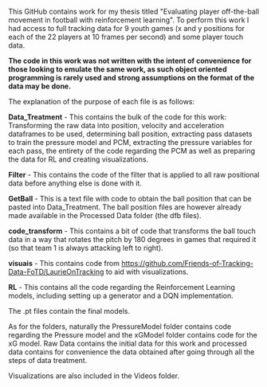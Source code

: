 This GitHub contains work for my thesis titled "Evaluating player off-the-ball movement in football with reinforcement learning". To perform this work I had access to full tracking data for 9 youth games (x and y positions for each of the 22 players at 10 frames per second) and some player touch data. 

**The code in this work was not written with the intent of convenience for those looking to emulate the same work, as such object oriented programming is rarely used and strong assumptions on the format of the data may be done.**

The explanation of the purpose of each file is as follows:

**Data_Treatment** - This contains the bulk of the code for this work: Transforming the raw data into position, velocity and acceleration dataframes to be used, determining ball position, extracting pass datasets to train the pressure model and PCM, extracting the pressure variables for each pass, the entirety of the code regarding the PCM as well as preparing the data for RL and creating visualizations.

**Filter** - This contains the code of the filter that is applied to all raw positional data before anything else is done with it.

**GetBall** - This is a text file with code to obtain the ball position that can be pasted into Data_Treatment. The ball position files are however already made available in the Processed Data folder (the dfb files).

**code_transform** - This contains a bit of code that transforms the ball touch data in a way that rotates the pitch by 180 degrees in games that required it (so that team 1 is always attacking left to right).

**visuais** - This contains code from https://github.com/Friends-of-Tracking-Data-FoTD/LaurieOnTracking to aid with visualizations.

**RL** - This contains all the code regarding the Reinforcement Learning models, including setting up a generator and a DQN implementation.

The .pt files contain the final models.

As for the folders, naturally the PressureModel folder contains code regarding the Pressure model and the xGModel folder contains code for the xG model. Raw Data contains the initial data for this work and processed data contains for convenience the data obtained after going through all the steps of data treatment.

Visualizations are also included in the Videos folder.
